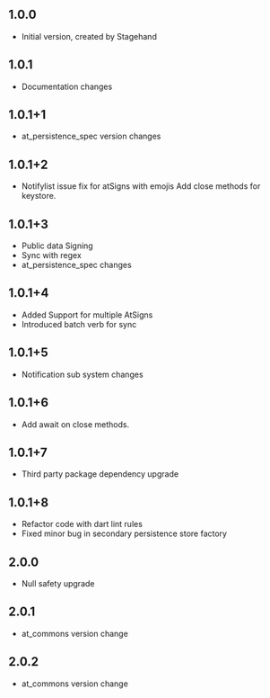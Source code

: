 ## 1.0.0
- Initial version, created by Stagehand
## 1.0.1
- Documentation changes
## 1.0.1+1
- at_persistence_spec version changes
## 1.0.1+2
- Notifylist issue fix for atSigns with emojis Add close methods for keystore.
## 1.0.1+3
- Public data Signing
- Sync with regex
- at_persistence_spec changes
## 1.0.1+4
- Added Support for multiple AtSigns
- Introduced batch verb for sync
## 1.0.1+5
- Notification sub system changes
## 1.0.1+6
- Add await on close methods.
## 1.0.1+7
- Third party package dependency upgrade
## 1.0.1+8
- Refactor code with dart lint rules
- Fixed minor bug in secondary persistence store factory 
## 2.0.0
- Null safety upgrade
## 2.0.1
- at_commons version change
## 2.0.2
- at_commons version change
